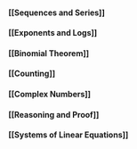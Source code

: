 #### [[Sequences and Series]]

#### [[Exponents and Logs]]

#### [[Binomial Theorem]]

#### [[Counting]]

#### [[Complex Numbers]]

#### [[Reasoning and Proof]]

#### [[Systems of Linear Equations]]
